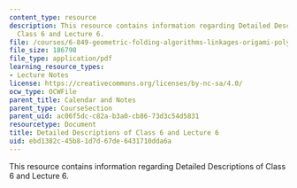 ```yaml
---
content_type: resource
description: This resource contains information regarding Detailed Descriptions of
  Class 6 and Lecture 6.
file: /courses/6-849-geometric-folding-algorithms-linkages-origami-polyhedra-fall-2012/ebd1382c45b81d7d67de6431710dda6a_MIT6_849F12_desc06.pdf
file_size: 186798
file_type: application/pdf
learning_resource_types:
- Lecture Notes
license: https://creativecommons.org/licenses/by-nc-sa/4.0/
ocw_type: OCWFile
parent_title: Calendar and Notes
parent_type: CourseSection
parent_uid: ac06f5dc-c82a-b3a0-cb86-73d3c54d5831
resourcetype: Document
title: Detailed Descriptions of Class 6 and Lecture 6
uid: ebd1382c-45b8-1d7d-67de-6431710dda6a
---
```

This resource contains information regarding Detailed Descriptions of Class 6 and Lecture 6.